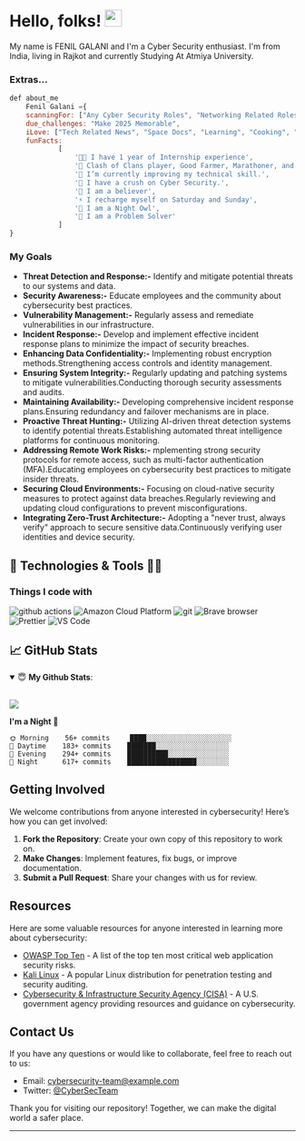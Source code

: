 # Hello, folks! <img src="https://raw.githubusercontent.com/MartinHeinz/MartinHeinz/master/wave.gif" width="30px">

My name is FENIL GALANI and I'm a Cyber Security enthusiast. I'm from India, living in Rajkot and currently Studying At Atmiya University.

### Extras...

```javascript
def about_me
    Fenil Galani ={
    scanningFor: ["Any Cyber Security Roles", "Networking Related Roles"],
    due_challenges: "Make 2025 Memorable",
    iLove: ["Tech Related News", "Space Docs", "Learning", "Cooking", "Cycling", "Hackathons", "Movies"],
    funFacts:
            [
                '👨‍💻 I have 1 year of Internship experience',
                '👯 Clash of Clans player, Good Farmer, Marathoner, and an adventurer',
                '🔭 I’m currently improving my technical skill.',
                '🌱 I have a crush on Cyber Security.',
                '🤝 I am a believer',
                '⚡ I recharge myself on Saturday and Sunday',
                '🌙 I am a Night Owl',
                '🧩 I am a Problem Solver'
            ]
} 
```

### My Goals

- **Threat Detection and Response:-** Identify and mitigate potential threats to our systems and data.
- **Security Awareness:-** Educate employees and the community about cybersecurity best practices.
- **Vulnerability Management:-** Regularly assess and remediate vulnerabilities in our infrastructure.
- **Incident Response:-** Develop and implement effective incident response plans to minimize the impact of security breaches.
- **Enhancing Data Confidentiality:-** Implementing robust encryption methods.Strengthening access controls and identity management.
- **Ensuring System Integrity:-** Regularly updating and patching systems to mitigate vulnerabilities.Conducting thorough security assessments and audits.
- **Maintaining Availability:-** Developing comprehensive incident response plans.Ensuring redundancy and failover mechanisms are in place.
- **Proactive Threat Hunting:-** Utilizing AI-driven threat detection systems to identify potential threats.Establishing automated threat intelligence platforms for continuous monitoring.
- **Addressing Remote Work Risks:-** mplementing strong security protocols for remote access, such as multi-factor authentication (MFA).Educating employees on cybersecurity best practices to mitigate insider threats.
- **Securing Cloud Environments:-** Focusing on cloud-native security measures to protect against data breaches.Regularly reviewing and updating cloud configurations to prevent misconfigurations.
- **Integrating Zero-Trust Architecture:-** Adopting a "never trust, always verify" approach to secure sensitive data.Continuously verifying user identities and device security.

## 🔧 Technologies & Tools 🧑‍💻

<h3>Things I code with</h3>
<p>
 
<img alt="github actions" src="https://img.shields.io/badge/-Github_Actions-2088FF?style=flat-square&logo=github-actions&logoColor=white" />
 <img alt="Amazon Cloud Platform" src="https://img.shields.io/badge/-Amazon_Cloud_Platform-1a73e8?style=flat-square&logo=google-cloud&logoColor=white" />
  <img alt="git" src="https://img.shields.io/badge/-Git-F05032?style=flat-square&logo=git&logoColor=white" />
  <img alt="Brave browser" src="https://img.shields.io/badge/-Brave_Browser-FB542B?style=flat-square&logo=brave&logoColor=white" />
  <img alt="Prettier" src="https://img.shields.io/badge/-Prettier-F7B93E?style=flat-square&logo=prettier&logoColor=white" />
  <img alt="VS Code" src="https://img.shields.io/badge/-VS Code -F7B93E?style=flat-square&logo=VS Code&logoColor=white" />

## &#x1f4c8; GitHub Stats

<details open>
 <summary> 😇 <b>My Github Stats</b>: </summary>

<br>

<p align = "left">
  <img src = "https://github-readme-stats.vercel.app/api?username=fenilgalani07&show_icons=true&theme=tokyonight&line_height=27">
 
</p>

</details>


<!--START_SECTION:waka-->

**I'm a Night 🦉**

```text
🌞 Morning    56+ commits     ████░░░░░░░░░░░░░░░░░░░░░
🌆 Daytime    183+ commits    ███████░░░░░░░░░░░░░░░░░░
🌃 Evening    294+ commits    ██████████░░░░░░░░░░░░░░░
🌙 Night      617+ commits    █████████████████░░░░░░░░

```

## Getting Involved

We welcome contributions from anyone interested in cybersecurity! Here’s how you can get involved:

1. **Fork the Repository**: Create your own copy of this repository to work on.
2. **Make Changes**: Implement features, fix bugs, or improve documentation.
3. **Submit a Pull Request**: Share your changes with us for review.

## Resources

Here are some valuable resources for anyone interested in learning more about cybersecurity:

- [OWASP Top Ten](https://owasp.org/www-project-top-ten/) - A list of the top ten most critical web application security risks.
- [Kali Linux](https://www.kali.org/) - A popular Linux distribution for penetration testing and security auditing.
- [Cybersecurity & Infrastructure Security Agency (CISA)](https://www.cisa.gov/) - A U.S. government agency providing resources and guidance on cybersecurity.

## Contact Us

If you have any questions or would like to collaborate, feel free to reach out to us:

- Email: cybersecurity-team@example.com
- Twitter: [@CyberSecTeam](https://twitter.com/CyberSecTeam)

Thank you for visiting our repository! Together, we can make the digital world a safer place.

---


